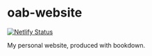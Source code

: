 # oab-website

[![Netlify Status](https://api.netlify.com/api/v1/badges/966aafb5-31dd-4608-9328-9ecf70947ec3/deploy-status)](https://app.netlify.com/sites/olivia-angelin-bonnet/deploys)

My personal website, produced with bookdown.


